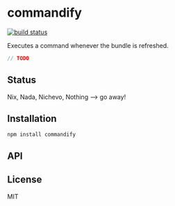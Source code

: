 # commandify
[![build status](https://secure.travis-ci.org/thlorenz/commandify.png)](http://travis-ci.org/thlorenz/commandify)

Executes a command whenever the bundle is refreshed.

```js
// TODO
```

## Status

Nix, Nada, Nichevo, Nothing --> go away!
## Installation

    npm install commandify

## API


## License

MIT
